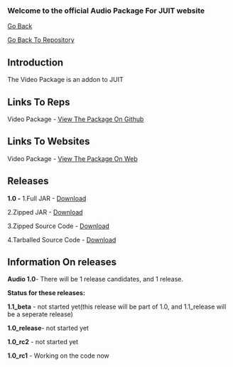 ### Welcome to the official Audio Package For JUIT website
[Go Back](https://rishonjr.github.io/JUIT)

[Go Back To Repository](https://github.com/RishonJR/JUIT)


## Introduction
The Video Package is an addon to JUIT

## Links To Reps

Video Package - [View The Package On Github](https://github.com/RishonJR/Video)

## Links To Websites

Video Package - [View The Package On Web](https://rishonjr.github.com/Video)

## Releases 
**1.0 -**
1.Full JAR - [Download](https://github.com/RishonJR/Audio/releases/download/1.0/Audio.jar)

2.Zipped JAR - [Download](https://github.com/RishonJR/Audio/releases/download/1.0/Audio.jar.zip)

3.Zipped Source Code - [Download](https://github.com/RishonJR/Audio/archive/refs/tags/1.0.zip)

4.Tarballed Source Code - [Download](https://github.com/RishonJR/Audio/archive/refs/tags/1.0.tar.gz)

## Information On releases
**Audio 1.0**- There will be 1 release candidates, and 1 release.

**Status for these releases:**

**1.1_beta** - not started yet(this release will be part of 1.0, and 1.1_release will be a seperate release)

**1.0_release**- not started yet

**1.0_rc2** - not started yet

**1.0_rc1** - Working on the code now

